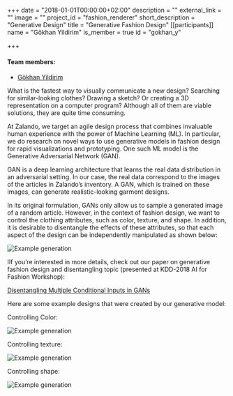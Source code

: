 +++
date = "2018-01-01T00:00:00+02:00"
description = ""
external_link = ""
image = ""
project_id = "fashion_renderer"
short_description = "Generative Design"
title = "Generative Fashion Design"
[[participants]]
    name = "Gökhan Yildirim"
    is_member = true
    id = "gokhan_y"

+++

#### Team members:
* [Gökhan Yildirim](/alumni/gokhan_y)

What is the fastest way to visually communicate a new design? Searching for similar-looking clothes? Drawing a sketch? Or creating a 3D representation on a computer program? Although all of them are viable solutions, they are quite time consuming.

At Zalando, we target an agile design process that combines invaluable human experience with the power of Machine Learning (ML). In particular, we do research on novel ways to use generative models in fashion design for rapid visualizations and prototyping. One such ML model is the Generative Adversarial Network (GAN).

GAN is a deep learning architecture that learns the real data distribution in an adversarial setting. In our case, the real data correspond to the images of the articles in Zalando’s inventory. A GAN, which is trained on these images, can generate realistic-looking garment designs.

In its original formulation, GANs only allow us to sample a generated image of a random article. However, in the context of fashion design, we want to control the clothing attributes, such as color, texture, and shape. In addition, it is desirable to disentangle the effects of these attributes, so that each aspect of the design can be independently manipulated as shown below:

![Example generation](img/image42.png)

IIf you’re interested in more details, check out our paper on generative fashion design and disentangling topic (presented at KDD-2018 AI for Fashion Workshop):

[Disentangling Multiple Conditional Inputs in GANs](https://www.google.com/url?q=https://arxiv.org/abs/1806.07819&sa=D&ust=1536846697988000)

Here are some example designs that were created by our generative model:

Controlling Color:

![Example generation](img/image16.png)

Controlling texture:

![Example generation](img/image31.png)

Controlling shape:

![Example generation](img/image24.png)